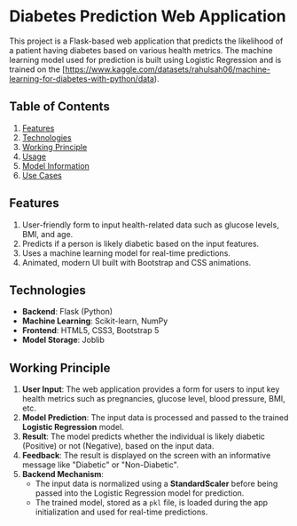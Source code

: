 # Diabetes Prediction Web Application

This project is a Flask-based web application that predicts the likelihood of a patient having diabetes based on various health metrics. The machine learning model used for prediction is built using Logistic Regression and is trained on the [https://www.kaggle.com/datasets/rahulsah06/machine-learning-for-diabetes-with-python/data).

## Table of Contents

1. [Features](#features)
2. [Technologies](#technologies)
3. [Working Principle](#working-principle)
4. [Usage](#usage)
5. [Model Information](#model-information)
6. [Use Cases](#use-cases)

## Features

1. User-friendly form to input health-related data such as glucose levels, BMI, and age.
2. Predicts if a person is likely diabetic based on the input features.
3. Uses a machine learning model for real-time predictions.
4. Animated, modern UI built with Bootstrap and CSS animations.

## Technologies

- **Backend**: Flask (Python)
- **Machine Learning**: Scikit-learn, NumPy
- **Frontend**: HTML5, CSS3, Bootstrap 5
- **Model Storage**: Joblib

## Working Principle

1. **User Input**: The web application provides a form for users to input key health metrics such as pregnancies, glucose level, blood pressure, BMI, etc.
2. **Model Prediction**: The input data is processed and passed to the trained **Logistic Regression** model.
3. **Result**: The model predicts whether the individual is likely diabetic (Positive) or not (Negative), based on the input data.
4. **Feedback**: The result is displayed on the screen with an informative message like "Diabetic" or "Non-Diabetic".
5. **Backend Mechanism**:
   - The input data is normalized using a **StandardScaler** before being passed into the Logistic Regression model for prediction.
   - The trained model, stored as a `pkl` file, is loaded during the app initialization and used for real-time predictions.


